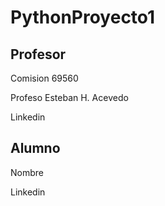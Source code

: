 # PythonProyecto1


## Profesor

Comision 69560

Profeso Esteban H. Acevedo

Linkedin

## Alumno

Nombre

Linkedin
